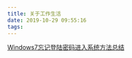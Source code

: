 ```yaml
---
title: 关于工作生活
date: 2019-10-29 09:55:16
tags:
---
```



[Windows7忘记登陆密码进入系统方法总结](https://felixxiong.github.io/2018/11/26/Windows7%E5%BF%98%E8%AE%B0%E7%99%BB%E9%99%86%E5%AF%86%E7%A0%81%E8%BF%9B%E5%85%A5%E7%B3%BB%E7%BB%9F%E6%96%B9%E6%B3%95%E6%80%BB%E7%BB%93/)